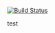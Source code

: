 [![Build Status](https://travis-ci.org/luckyrandom/rdummypackage.png?branch=master)](https://travis-ci.org/luckyrandom/rdummypackage)

test
